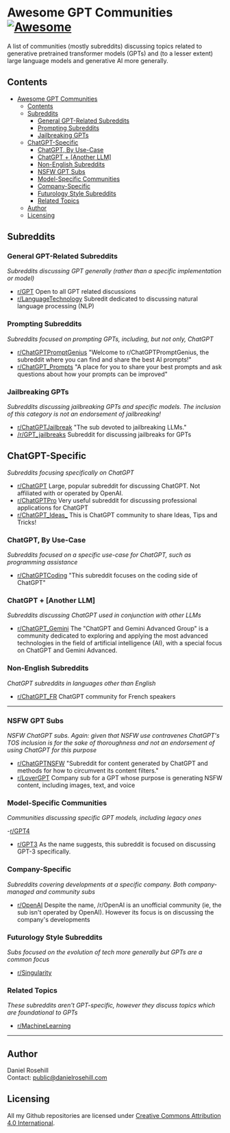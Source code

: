 # Awesome GPT Communities [![Awesome](https://awesome.re/badge.svg)](https://awesome.re)

A list of communities (mostly subreddits) discussing topics related to generative pretrained transformer models (GPTs) and (to a lesser extent) large language models and generative AI more generally.

## Contents

- [Awesome GPT Communities ](#awesome-gpt-communities-)
  - [Contents](#contents)
  - [Subreddits](#subreddits)
    - [General GPT-Related Subreddits](#general-gpt-related-subreddits)
    - [Prompting Subreddits](#prompting-subreddits)
    - [Jailbreaking GPTs](#jailbreaking-gpts)
  - [ChatGPT-Specific](#chatgpt-specific)
    - [ChatGPT, By Use-Case](#chatgpt-by-use-case)
    - [ChatGPT + \[Another LLM\]](#chatgpt--another-llm)
    - [Non-English Subreddits](#non-english-subreddits)
    - [NSFW GPT Subs](#nsfw-gpt-subs)
    - [Model-Specific Communities](#model-specific-communities)
    - [Company-Specific](#company-specific)
    - [Futurology Style Subreddits](#futurology-style-subreddits)
    - [Related Topics](#related-topics)
  - [Author](#author)
  - [Licensing](#licensing)

## Subreddits

### General GPT-Related Subreddits

*Subreddits discussing GPT generally (rather than a specific implementation or model)*

- [r/GPT](https://www.reddit.com/r/GPT/) Open to all GPT related discussions
- [r/LanguageTechnology](https://www.reddit.com/r/LanguageTechnology/) Subredit dedicated to discussing natural language processing (NLP)

### Prompting Subreddits

*Subreddits focused on prompting GPTs, including, but not only, ChatGPT*

- [r/ChatGPTPromptGenius](https://www.reddit.com/r/ChatGPTPromptGenius/) "Welcome to r/ChatGPTPromptGenius, the subreddit where you can find and share the best AI prompts!"
- [r/ChatGPT_Prompts](https://www.reddit.com/r/ChatGPT_Prompts/) "A place for you to share your best prompts and ask questions about how your prompts can be improved"

### Jailbreaking GPTs

*Subreddits discussing jailbreaking GPTs and specific models. The inclusion of this category is not an endorsement of jailbreaking!*

- [r/ChatGPTJailbreak](https://www.reddit.com/r/ChatGPTJailbreak/) "The sub devoted to jailbreaking LLMs."
- [/r/GPT_jailbreaks](https://www.reddit.com/r/GPT_jailbreaks/) Subreddit for discussing jailbreaks for GPTs

## ChatGPT-Specific

*Subreddits focusing specifically on ChatGPT*

- [r/ChatGPT](https://www.reddit.com/r/ChatGPT/) Large, popular subreddit for discussing ChatGPT. Not affiliated with or operated by OpenAI.
- [r/ChatGPTPro](https://www.reddit.com/r/ChatGPTPro/) Very useful subreddit for discussing professional applications for ChatGPT
- [r/ChatGPT_Ideas_](https://www.reddit.com/r/ChatGPT_Ideas_/) This is ChatGPT community to share Ideas, Tips and Tricks!

### ChatGPT, By Use-Case

*Subreddits focused on a specific use-case for ChatGPT, such as programming assistance*

- [r/ChatGPTCoding](https://www.reddit.com/r/ChatGPTCoding/) "This subreddit focuses on the coding side of ChatGPT"

### ChatGPT + [Another LLM]

*Subreddits discussing ChatGPT used in conjunction with other LLMs*

- [r/ChatGPT_Gemini](https://www.reddit.com/r/ChatGPT_Gemini/) The "ChatGPT and Gemini Advanced Group" is a community dedicated to exploring and applying the most advanced technologies in the field of artificial intelligence (AI), with a special focus on ChatGPT and Gemini Advanced.

### Non-English Subreddits

*ChatGPT subreddits in languages other than English*

- [r/ChatGPT_FR](https://www.reddit.com/r/ChatGPT_FR/) ChatGPT community for French speakers

---

### NSFW GPT Subs

*NSFW ChatGPT subs. Again: given that NSFW use contravenes ChatGPT's TOS inclusion is for the sake of thoroughness and not an endorsement of using ChatGPT for this purpose*

- [r/ChatGPTNSFW](https://www.reddit.com/r/ChatGPTNSFW/) "Subreddit for content generated by ChatGPT and methods for how to circumvent its content filters."
- [r/LoverGPT](https://www.reddit.com/r/LoverGPT/) Company sub for a GPT whose purpose is generating NSFW content, including images, text, and voice 

### Model-Specific Communities 

*Communities discussing specific GPT models, including legacy ones*

-[r/GPT4](https://www.reddit.com/r/GPT4/)
- [r/GPT3](https://www.reddit.com/r/GPT3/) As the name suggests, this subreddit is focused on discussing GPT-3 specifically. 

### Company-Specific

*Subreddits covering developments at a specific company. Both company-managed and community subs*

- [r/OpenAI](https://www.reddit.com/r/OpenAI/)
Despite the name, /r/OpenAI is an unofficial community (ie, the sub isn't operated by OpenAI). However its focus is on discussing the company's developments

### Futurology Style Subreddits

*Subs focused on the evolution of tech more generally but GPTs are a common focus*

- [r/Singularity](https://www.reddit.com/r/singularity/)

### Related Topics

*These subreddits aren't GPT-specific, however they discuss topics which are foundational to GPTs*

- [r/MachineLearning](https://www.reddit.com/r/MachineLearning/)
  
---

## Author

Daniel Rosehill  
Contact: public@danielrosehill.com

## Licensing

All my Github repositories are licensed under [Creative Commons Attribution 4.0 International](https://creativecommons.org/licenses/by/4.0/).
